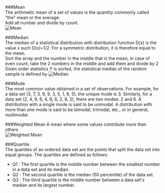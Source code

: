 ###Mean  
The arithmetic mean of a set of values is the quantity commonly called "the" mean or the average.  
Add all number and divide by count.  
![Mean](https://github.com/amroibrahim/Notes/blob/master/Images/Statistics/Mean.png)

###Median  
The median of a statistical distribution with distribution function D(x) is the value x such D(x)=1/2. For a symmetric distribution, it is therefore equal to the mean.  
Sort the array and the number in the middle that is the mean, in case of even count, take the 2 numbers in the middle and add them and divide by 2
Given order statistics Y is sorted, the statistical median of the random sample is defined by
![Median](https://github.com/amroibrahim/Notes/blob/master/Images/Statistics/Median.png)  
  
###Mode  
The most common value obtained in a set of observations. For example, for a data set (3, 7, 3, 9, 9, 3, 5, 1, 8, 5), the unique mode is 3. Similarly, for a data set (2, 4, 9, 6, 4, 6, 6, 2, 8, 2), there are two modes: 2 and 6. A distribution with a single mode is said to be unimodal. A distribution with more than one mode is said to be bimodal, trimodal, etc., or in general, multimodal.  

###Weighted Mean
A mean where some values contribute more than others  
![Weighted Mean](https://github.com/amroibrahim/Notes/blob/master/Images/Statistics/WeightedMean.png)  

###Quartile  
The quartiles of an ordered data set are the  points that split the data set into  equal groups. The quartiles are defined as follows:  
*  Q1 : The first quartile is the middle number between the smallest number in a data set and its median.  
*  Q2 : The second quartile is the median (50 percentile) of the data set.  
*  Q3 : The third quartile is the middle number between a data set's median and its largest number.  

